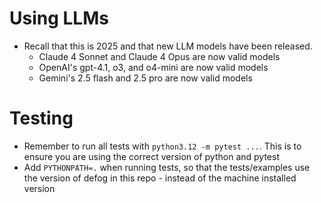 # Using LLMs
- Recall that this is 2025 and that new LLM models have been released.
  - Claude 4 Sonnet and Claude 4 Opus are now valid models
  - OpenAI's gpt-4.1, o3, and o4-mini are now valid models
  - Gemini's 2.5 flash and 2.5 pro are now valid models

# Testing
- Remember to run all tests with `python3.12 -m pytest ...`. This is to ensure you are using the correct version of python and pytest
- Add `PYTHONPATH=.` when running tests, so that the tests/examples use the version of defog in this repo - instead of the machine installed version